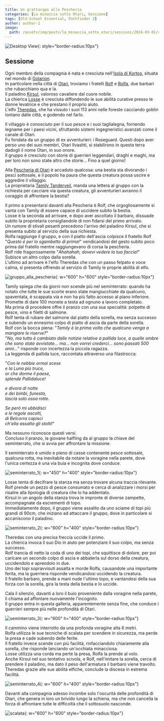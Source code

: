 ```yaml
---
title: Un grattacapo alla Pescheria
categories: [La minaccia sotto Otari, Sessione]
tags: [Old-School Essential, Pathfinder 2]
author: author-1
image:
  path: /assets/img/posts/la_minaccia_sotto_otari/sessioni/2024-03-01/cover.webp
---
```


![Desktop View](/assets/img/posts/la_minaccia_sotto_otari/sessioni/2024-03-01/cover.webp){: style="border-radius:10px"}

## Sessione

Ogni membro della compagnia è nata e cresciuta nell'[Isola di Kortos](/posts/Isola_di_Kortos), situata nel mondo di [Golarion](/posts/Golarion).  
In particolare nella città di [Otari](/posts/Otari), troviamo i fratelli [Rolf](/posts/Rolf) e [Rolfa](/posts/Rolfa), due barbari che rubacchiano qua e la.  
Il paladino [Kirsul](/posts/Kirsul_Vanverdt), valoroso cavaliere dal cuore nobile.  
La chierica [Losse](/posts/Losse) è cresciuta diffondendo le sue abilità curative presso le donne levatrice e che prestano il proprio aiuto.  
L'elfo [Theredas](/posts/Theredas), che ha vissuto i suoi 113 anni nelle foreste cacciando goblin lontano dalle città, e godendo nel farlo.  

Il villaggio è conosciuto per il suo pesce e i suoi taglialegna, fornendo legname per i paesi vicini, sfruttando sistemi ingegneristici avanzati come il canale di Otari.  
Fu fondata da un gruppo di ex avventurieri: i Roseguard. Questi dopo aver perso uno dei suoi membri, Otari Ilvashti, si stabilirono in questa terra dadogli il nome Otari, in suo onore.  
Il gruppo è cresciuto con storie di guerrieri leggendari, draghi e maghi, ma per loro non sono state altro che storie... Fino a quel giorno!  

Alla [Pescheria di Otari](/posts/Pescheria_di_Otari) è accaduto qualcosa: una bestia sta divorando i pesci sottosale, e il popolo ha paura che questa creatura possa uscire e aggredire il villaggio.  
La proprietaria [Tamily Tanderveil](/posts/Tamily_Tanderveil), manda una lettera al gruppo con la richiesta per cacciare via questa creatura, gli avventurieri avranno il coraggio di affrontare la bestia?  

Il primo a presentarsi davanti alla Pescheria è Rolf, che orgogliosamente si vanta con Tamily di essere capace di uccidere subito la bestia.  
Losse è la seconda ad arrivare, e dopo aver ascoltato il barbaro, dissuade subito la proprietaria consigliandole di non fidarsi del primo arrivato.  
Un rumore di stivali pesanti precedono l'arrivo del paladino Kirsul, che si presenta subito al servizio della sua richiesta.  
Rolfa raggiunge il gruppo, e con il piatto dell'ascia colpisce il fratello Rolf "_Questo è per lo sgambetto di prima!_" vendicandosi del gesto subito poco prima dal fratello mentre raggiungevano di corsa la pescheria.  
Rolf ride fragorosamente "_Ahahahah, dovevi vedere la tua faccia!_"  
Subisce un altro colpo dalla sorella.  
L'ultimo ad arrivare è l'elfo Theredas che con un passo felpato e voce calma, si presenta offrendo al servizio di Tamily le proprie abilità di elfo.  

![gruppo_alla_pescheria](/assets/img/posts/la_minaccia_sotto_otari/sessioni/2024-03-01/gruppo_alla_pescheria.webp){: w="600" h="600" style="border-radius:10px"}

Tamily spiega che da giorni non scende più nel seminterrato: quando ha notato che tutte le sue scorte erano state mangiucchiate da qualcuno, spaventata, è scappata via e non ha più fatto accesso al piano inferiore.  
Promette di dare 100 monete a testa ad ognuno a lavoro completato.  
Ma prima di procedere offre il pranzo con una sua specialità: polpette di pesce, vino e filetti di salmone.  
Rolf tenta di rubare del salmone dal piatto della sorella, ma senza successo e subendo un ennesimo colpo di piatto di ascia da parte della sorella.  
Rolf con la bocca piena: "_Tamily è la prima volta che qualcuno venga a mangiare le riserve?_"  
"_No, ma tutto è cambiato dalle notizie relative a pallida luce, a quelle ombre che sono state avvistate... ma... non vorrei crederci... sono passati 500 anni..._" risponde con incertezza la piccola ragazza.  
La leggenda di pallida luce, raccontata attraverso una filastrocca:  

>
"_Con le nebbie ormai scese_  
_e la Luna più truce,_  
_or che dorme il paese,_  
_splende Pallidaluce!_  
>
_e divora di notte_  
_e dei bimbi, funesta,_  
_lascia solo ossa rotte._  
>
_Se però mi ubbidisci_  
_e le regole ascolti,_  
_di Belcorra capisci_  
_ch'ella assalta gli stolti!_"  

Ma nessuno riconosce questi versi.  
Concluso il pranzo, la giovane halfling da al gruppo la chiave del seminterrato, che si avvia per affrontare la missione.  

Il seminterrato è umido e pieno di casse contenente pesce sottosale, qualcuna rotta, ma inevitabile da notare la voragine nella parete, dove l'unica certezza è una via buia e incognita dove conduce.  

![seminterrato_1](/assets/img/posts/la_minaccia_sotto_otari/sessioni/2024-03-01/seminterrato_1.webp){: w="450" h="400" style="border-radius:10px"}

Losse tenta di decifrare la stanza ma senza trovare alcuna traccia rilevante.  
Rolf prende un pezzo di pesce consumato e cerca di analizzare i morsi per risalire alla tipologia di creatura che lo ha addentato.  
Kirsul in un angolo della stanza trova le impronte di diverse zampette, accompagnate da escrementi di topo.  
Immediatamente dopo, il gruppo viene assalito da uno sciame di topi più grandi di 90cm, che iniziano ad attaccare il gruppo, dove in particolare si accaniscono il paladino.  

![seminterrato_2](/assets/img/posts/la_minaccia_sotto_otari/sessioni/2024-03-01/seminterrato_2.webp){: w="600" h="400" style="border-radius:10px"}

Theredas con una precisa freccia uccide il primo.  
La chierica invoca il suo Dio in aiuto per potenziare il suo colpo, ma senza successo.  
Rolf trancia di netto la coda di uno dei topi, che squittisce di dolore, per poi caricare un secondo colpo di ascia e abbaterla sul dorso della creatura, uccidendolo e aprendolo in due.  
Uno dei topi sopravvisuti assalta e morde Rolfa, causandole una importante ferita, ma la guerriera risponde vendicandosi uccidendo la creatura.  
Il fratello barbaro, prende a mani nude l'ultimo topo, e vantandosi della sua forza con la sorella, gira la testa della bestia e lo uccide.  

Cala il silenzio, davanti a loro il buio proveniente dalla voragine nella parete, li chiama ad affontare nuovamente l'incognito.  
Il gruppo entra in questa galleria, apparentemente senza fine, che conduce i guerrieri sempre più nelle profondità di Otari.  

![seminterrato_3](/assets/img/posts/la_minaccia_sotto_otari/sessioni/2024-03-01/seminterrato_3.webp){: w="600" h="400" style="border-radius:10px"}

Il cammino viene interrotto da una profonda voragine alta 6 metri.  
Rolfa utilizza le sue tecniche di scalata per scendere in sicurezza, ma perde la presa e cade subendo delle ferite.  
Il fratello invece scende con più facilità, rinfacciandolo chiaramente alla sorella, che risponde lanciando un'occhiata minacciosa.  
Losse utilizza una corda ma perte la presa, Rolfa la prende al volo.  
Anche Kirsul nel suo tentativo scivola, e Rolf, nell'imitare la sorella, cerca di prendere il paladino, ma dato il peso dell'armatura il barbaro viene travolto.  
Theredas grazie alle sue abilità elfiche, conclude la discesa in estrema facilità.  

![seminterrato_4](/assets/img/posts/la_minaccia_sotto_otari/sessioni/2024-03-01/seminterrato_4.webp){: w="600" h="400" style="border-radius:10px"}

Davanti alla compagnia adesso incombe solo l'oscurità delle profondità di Otari, che genera in loro un brivido lungo la schiena, ma che non cancella la forza di affrontare tutte le difficoltà che il sottosuolo nasconde.

![scalata](/assets/img/posts/la_minaccia_sotto_otari/sessioni/2024-03-01/scalata.webp){: w="600" h="600" style="border-radius:10px"}